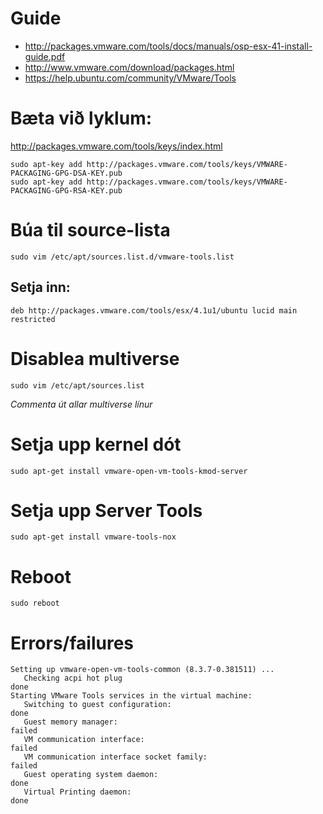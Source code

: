 # Guide

* http://packages.vmware.com/tools/docs/manuals/osp-esx-41-install-guide.pdf
* http://www.vmware.com/download/packages.html
* https://help.ubuntu.com/community/VMware/Tools

# Bæta við lyklum:

http://packages.vmware.com/tools/keys/index.html

    sudo apt-key add http://packages.vmware.com/tools/keys/VMWARE-PACKAGING-GPG-DSA-KEY.pub
    sudo apt-key add http://packages.vmware.com/tools/keys/VMWARE-PACKAGING-GPG-RSA-KEY.pub

# Búa til source-lista

    sudo vim /etc/apt/sources.list.d/vmware-tools.list

## Setja inn:

    deb http://packages.vmware.com/tools/esx/4.1u1/ubuntu lucid main restricted

# Disablea multiverse

    sudo vim /etc/apt/sources.list

*Commenta út allar multiverse línur*

# Setja upp kernel dót

    sudo apt-get install vmware-open-vm-tools-kmod-server

# Setja upp Server Tools

    sudo apt-get install vmware-tools-nox

# Reboot
    
    sudo reboot

# Errors/failures

    Setting up vmware-open-vm-tools-common (8.3.7-0.381511) ...
       Checking acpi hot plug                                              done
    Starting VMware Tools services in the virtual machine:
       Switching to guest configuration:                                   done
       Guest memory manager:                                              failed
       VM communication interface:                                        failed
       VM communication interface socket family:                          failed
       Guest operating system daemon:                                      done
       Virtual Printing daemon:                                            done